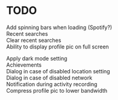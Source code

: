 # TODO

Add spinning bars when loading (Spotify?)  
Recent searches  
Clear recent searches  
Ability to display profile pic on full screen

Apply dark mode setting  
Achievements  
Dialog in case of disabled location setting  
Dialog in case of disabled network  
Notification during activity recording  
Compress profile pic to lower bandwidth  
